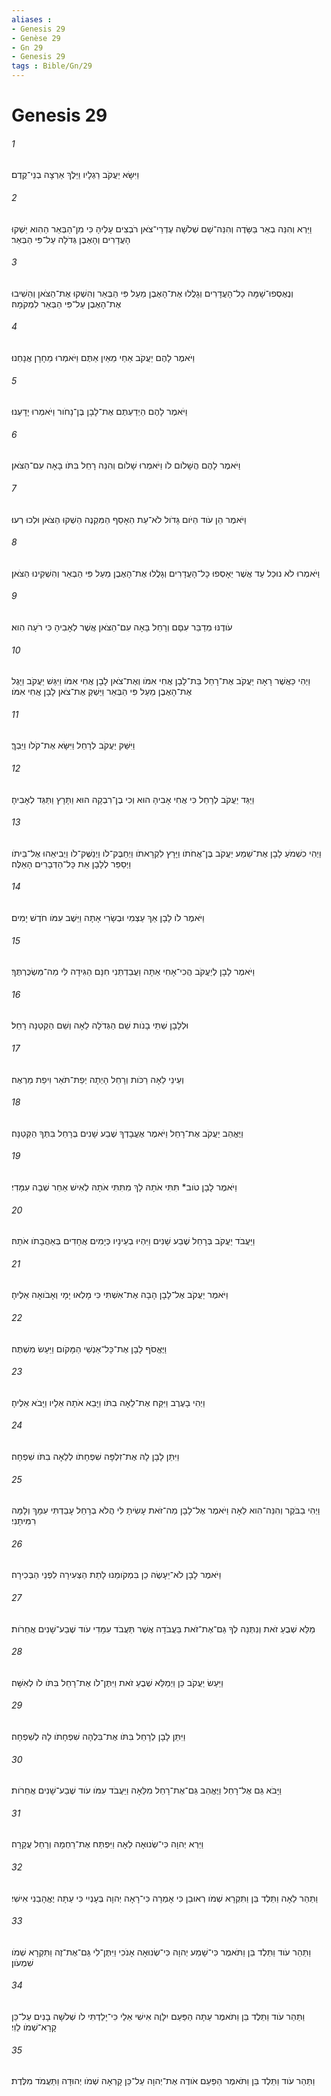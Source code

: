 ```yaml
---
aliases : 
- Genesis 29
- Genèse 29
- Gn 29
- Genesis 29
tags : Bible/Gn/29
---
```


# Genesis 29

###### 1
וַיִּשָּׂא יַעֲקֹב רַגְלָיו וַיֵּלֶךְ אַרְצָה בְנֵי־קֶדֶם׃
###### 2
וַיַּרְא וְהִנֵּה בְאֵר בַּשָּׂדֶה וְהִנֵּה־שָׁם שְׁלֹשָׁה עֶדְרֵי־צֹאן רֹבְצִים עָלֶיהָ כִּי מִן־הַבְּאֵר הַהִוא יַשְׁקוּ הָעֲדָרִים וְהָאֶבֶן גְּדֹלָה עַל־פִּי הַבְּאֵר׃
###### 3
וְנֶאֶסְפוּ־שָׁמָּה כָל־הָעֲדָרִים וְגָלֲלוּ אֶת־הָאֶבֶן מֵעַל פִּי הַבְּאֵר וְהִשְׁקוּ אֶת־הַצֹּאן וְהֵשִׁיבוּ אֶת־הָאֶבֶן עַל־פִּי הַבְּאֵר לִמְקֹמָהּ׃
###### 4
וַיֹּאמֶר לָהֶם יַעֲקֹב אַחַי מֵאַיִן אַתֶּם וַיֹּאמְרוּ מֵחָרָן אֲנָחְנוּ׃
###### 5
וַיֹּאמֶר לָהֶם הַיְדַעְתֶּם אֶת־לָבָן בֶּן־נָחֹור וַיֹּאמְרוּ יָדָעְנוּ׃
###### 6
וַיֹּאמֶר לָהֶם הֲשָׁלֹום לֹו וַיֹּאמְרוּ שָׁלֹום וְהִנֵּה רָחֵל בִּתֹּו בָּאָה עִם־הַצֹּאן׃
###### 7
וַיֹּאמֶר הֵן עֹוד הַיֹּום גָּדֹול לֹא־עֵת הֵאָסֵף הַמִּקְנֶה הַשְׁקוּ הַצֹּאן וּלְכוּ רְעוּ׃
###### 8
וַיֹּאמְרוּ לֹא נוּכַל עַד אֲשֶׁר יֵאָסְפוּ כָּל־הָעֲדָרִים וְגָלֲלוּ אֶת־הָאֶבֶן מֵעַל פִּי הַבְּאֵר וְהִשְׁקִינוּ הַצֹּאן׃
###### 9
עֹודֶנּוּ מְדַבֵּר עִםָּם וְרָחֵל בָּאָה עִם־הַצֹּאן אֲשֶׁר לְאָבִיהָ כִּי רֹעָה הִוא׃
###### 10
וַיְהִי כַּאֲשֶׁר רָאָה יַעֲקֹב אֶת־רָחֵל בַּת־לָבָן אֲחִי אִמֹּו וְאֶת־צֹאן לָבָן אֲחִי אִמֹּו וַיִּגַּשׁ יַעֲקֹב וַיָּגֶל אֶת־הָאֶבֶן מֵעַל פִּי הַבְּאֵר וַיַּשְׁקְ אֶת־צֹאן לָבָן אֲחִי אִמֹּו׃
###### 11
וַיִּשַּׁק יַעֲקֹב לְרָחֵל וַיִּשָּׂא אֶת־קֹלֹו וַיֵּבְךְּ׃
###### 12
וַיַּגֵּד יַעֲקֹב לְרָחֵל כִּי אֲחִי אָבִיהָ הוּא וְכִי בֶן־רִבְקָה הוּא וַתָּרָץ וַתַּגֵּד לְאָבִיהָ׃
###### 13
וַיְהִי כִשְׁמֹעַ לָבָן אֶת־שֵׁמַע יַעֲקֹב בֶּן־אֲחֹתֹו וַיָּרָץ לִקְרָאתֹו וַיְחַבֶּק־לֹו וַיְנַשֶּׁק־לֹו וַיְבִיאֵהוּ אֶל־בֵּיתֹו וַיְסַפֵּר לְלָבָן אֵת כָּל־הַדְּבָרִים הָאֵלֶּה׃
###### 14
וַיֹּאמֶר לֹו לָבָן אַךְ עַצְמִי וּבְשָׂרִי אָתָּה וַיֵּשֶׁב עִמֹּו חֹדֶשׁ יָמִים׃
###### 15
וַיֹּאמֶר לָבָן לְיַעֲקֹב הֲכִי־אָחִי אַתָּה וַעֲבַדְתַּנִי חִנָּם הַגִּידָה לִּי מַה־מַּשְׂכֻּרְתֶּךָ׃
###### 16
וּלְלָבָן שְׁתֵּי בָנֹות שֵׁם הַגְּדֹלָה לֵאָה וְשֵׁם הַקְּטַנָּה רָחֵל׃
###### 17
וְעֵינֵי לֵאָה רַכֹּות וְרָחֵל הָיְתָה יְפַת־תֹּאַר וִיפַת מַרְאֶה׃
###### 18
וַיֶּאֱהַב יַעֲקֹב אֶת־רָחֵל וַיֹּאמֶר אֶעֱבָדְךָ שֶׁבַע שָׁנִים בְּרָחֵל בִּתְּךָ הַקְּטַנָּה׃
###### 19
וַיֹּאמֶר לָבָן טֹוב* תִּתִּי אֹתָהּ לָךְ מִתִּתִּי אֹתָהּ לְאִישׁ אַחֵר שְׁבָה עִמָּדִי׃
###### 20
וַיַּעֲבֹד יַעֲקֹב בְּרָחֵל שֶׁבַע שָׁנִים וַיִּהְיוּ בְעֵינָיו כְּיָמִים אֲחָדִים בְּאַהֲבָתֹו אֹתָהּ׃
###### 21
וַיֹּאמֶר יַעֲקֹב אֶל־לָבָן הָבָה אֶת־אִשְׁתִּי כִּי מָלְאוּ יָמָי וְאָבֹואָה אֵלֶיהָ׃
###### 22
וַיֶּאֱסֹף לָבָן אֶת־כָּל־אַנְשֵׁי הַמָּקֹום וַיַּעַשׂ מִשְׁתֶּה׃
###### 23
וַיְהִי בָעֶרֶב וַיִּקַּח אֶת־לֵאָה בִתֹּו וַיָּבֵא אֹתָהּ אֵלָיו וַיָּבֹא אֵלֶיהָ׃
###### 24
וַיִּתֵּן לָבָן לָהּ אֶת־זִלְפָּה שִׁפְחָתֹו לְלֵאָה בִתֹּו שִׁפְחָה׃
###### 25
וַיְהִי בַבֹּקֶר וְהִנֵּה־הִוא לֵאָה וַיֹּאמֶר אֶל־לָבָן מַה־זֹּאת עָשִׂיתָ לִּי הֲלֹא בְרָחֵל עָבַדְתִּי עִמָּךְ וְלָמָּה רִמִּיתָנִי׃
###### 26
וַיֹּאמֶר לָבָן לֹא־יֵעָשֶׂה כֵן בִּמְקֹומֵנוּ לָתֵת הַצְּעִירָה לִפְנֵי הַבְּכִירָה׃
###### 27
מַלֵּא שְׁבֻעַ זֹאת וְנִתְּנָה לְךָ גַּם־אֶת־זֹאת בַּעֲבֹדָה אֲשֶׁר תַּעֲבֹד עִמָּדִי עֹוד שֶׁבַע־שָׁנִים אֲחֵרֹות׃
###### 28
וַיַּעַשׂ יַעֲקֹב כֵּן וַיְמַלֵּא שְׁבֻעַ זֹאת וַיִּתֶּן־לֹו אֶת־רָחֵל בִּתֹּו לֹו לְאִשָּׁה׃
###### 29
וַיִּתֵּן לָבָן לְרָחֵל בִּתֹּו אֶת־בִּלְהָה שִׁפְחָתֹו לָהּ לְשִׁפְחָה׃
###### 30
וַיָּבֹא גַּם אֶל־רָחֵל וַיֶּאֱהַב גַּם־אֶת־רָחֵל מִלֵּאָה וַיַּעֲבֹד עִמֹּו עֹוד שֶׁבַע־שָׁנִים אֲחֵרֹות׃
###### 31
וַיַּרְא יְהוָה כִּי־שְׂנוּאָה לֵאָה וַיִּפְתַּח אֶת־רַחְמָהּ וְרָחֵל עֲקָרָה׃
###### 32
וַתַּהַר לֵאָה וַתֵּלֶד בֵּן וַתִּקְרָא שְׁמֹו רְאוּבֵן כִּי אָמְרָה כִּי־רָאָה יְהוָה בְּעָנְיִי כִּי עַתָּה יֶאֱהָבַנִי אִישִׁי׃
###### 33
וַתַּהַר עֹוד וַתֵּלֶד בֵּן וַתֹּאמֶר כִּי־שָׁמַע יְהוָה כִּי־שְׂנוּאָה אָנֹכִי וַיִּתֶּן־לִי גַּם־אֶת־זֶה וַתִּקְרָא שְׁמֹו שִׁמְעֹון׃
###### 34
וַתַּהַר עֹוד וַתֵּלֶד בֵּן וַתֹּאמֶר עַתָּה הַפַּעַם יִלָּוֶה אִישִׁי אֵלַי כִּי־יָלַדְתִּי לֹו שְׁלֹשָׁה בָנִים עַל־כֵּן קָרָא־שְׁמֹו לֵוִי׃
###### 35
וַתַּהַר עֹוד וַתֵּלֶד בֵּן וַתֹּאמֶר הַפַּעַם אֹודֶה אֶת־יְהוָה עַל־כֵּן קָרְאָה שְׁמֹו יְהוּדָה וַתַּעֲמֹד מִלֶּדֶת׃
